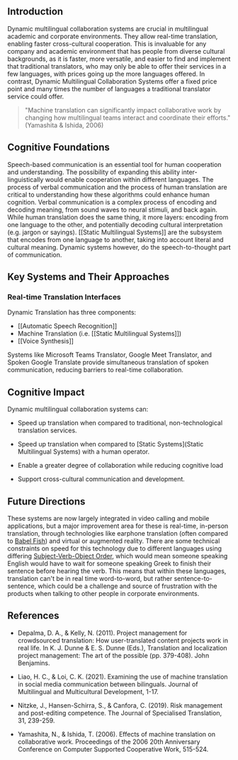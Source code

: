 ## Introduction

Dynamic multilingual collaboration systems are crucial in multilingual academic and corporate environments. They allow real-time translation, enabling faster cross-cultural cooperation. This is invaluable for any company and academic environment that has people from diverse cultural backgrounds, as it is faster, more versatile, and easier to find and implement that traditional translators, who may only be able to offer their services in a few languages, with prices going up the more languages offered. In contrast, Dynamic Multilingual Collaboration Systems offer a fixed price point and many times the number of languages a traditional translator service could offer.

> "Machine translation can significantly impact collaborative work by changing how multilingual teams interact and coordinate their efforts." (Yamashita & Ishida, 2006)
## Cognitive Foundations

Speech-based communication is an essential tool for human cooperation and understanding. The possibility of expanding this ability inter-linguistically would enable cooperation within different languages. The process of verbal communication and the process of human translation are critical to understanding how these algorithms could enhance human cognition. Verbal communication is a complex process of encoding and decoding meaning, from sound waves to neural stimuli, and back again. While human translation does the same thing, it more layers: encoding from one language to the other, and potentially decoding cultural interpretation (e.g. jargon or sayings).
[[Static Multilingual Systems]] are the subsystem that encodes from one language to another, taking into account literal and cultural meaning. Dynamic systems however, do the speech-to-thought part of communication.
## Key Systems and Their Approaches

### Real-time Translation Interfaces
Dynamic Translation has three components:
- [[Automatic Speech Recognition]]
- Machine Translation (i.e. [[Static Multilingual Systems]])
- [[Voice Synthesis]]

Systems like Microsoft Teams Translator, Google Meet Translator, and Spoken Google Translate provide simultaneous translation of spoken communication, reducing barriers to real-time collaboration.
## Cognitive Impact

Dynamic multilingual collaboration systems can:

- Speed up translation when compared to traditional, non-technological translation services.

- Speed up translation when compared to [Static Systems](Static Multilingual Systems) with a human operator.

- Enable a greater degree of collaboration while reducing cognitive load

- Support cross-cultural communication and development.

## Future Directions

These systems are now largely integrated in video calling and mobile applications, but a major improvement area for these is real-time, in-person translation, through technologies like earphone translation (often compared to [Babel Fish](https://en.wikipedia.org/wiki/The_Hitchhiker's_Guide_to_the_Galaxy#Future_predictions)) and virtual or augmented reality. There are some technical constraints on speed for this technology due to different languages using differing [Subject-Verb-Object Order](https://en.wikipedia.org/wiki/Subject%E2%80%93verb%E2%80%93object_word_order), which would mean someone speaking English would have to wait for someone speaking Greek to finish their sentence before hearing the verb. This means that within these languages, translation can't be in real time word-to-word, but rather sentence-to-sentence, which could be a challenge and source of frustration with the products when talking to other people in corporate environments.
## References

- Depalma, D. A., & Kelly, N. (2011). Project management for crowdsourced translation: How user-translated content projects work in real life. In K. J. Dunne & E. S. Dunne (Eds.), Translation and localization project management: The art of the possible (pp. 379-408). John Benjamins.

- Liao, H. C., & Loi, C. K. (2021). Examining the use of machine translation in social media communication between bilinguals. Journal of Multilingual and Multicultural Development, 1-17.

- Nitzke, J., Hansen-Schirra, S., & Canfora, C. (2019). Risk management and post-editing competence. The Journal of Specialised Translation, 31, 239-259.

- Yamashita, N., & Ishida, T. (2006). Effects of machine translation on collaborative work. Proceedings of the 2006 20th Anniversary Conference on Computer Supported Cooperative Work, 515-524.
